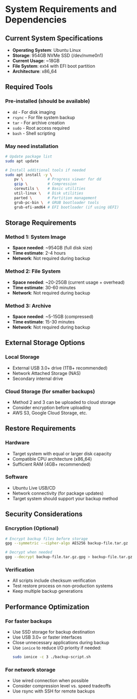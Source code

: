 # System Requirements and Dependencies

## Current System Specifications
- **Operating System**: Ubuntu Linux
- **Storage**: 954GB NVMe SSD (/dev/nvme0n1)
- **Current Usage**: ~18GB
- **File System**: ext4 with EFI boot partition
- **Architecture**: x86_64

## Required Tools

### Pre-installed (should be available)
- `dd` - For disk imaging
- `rsync` - For file system backup
- `tar` - For archive creation
- `sudo` - Root access required
- `bash` - Shell scripting

### May need installation
```bash
# Update package list
sudo apt update

# Install additional tools if needed
sudo apt install -y \
    pv \           # Progress viewer for dd
    gzip \         # Compression
    coreutils \    # Basic utilities
    util-linux \   # Disk utilities
    parted \       # Partition management
    grub-pc-bin \  # GRUB bootloader tools
    grub-efi-amd64 # EFI bootloader (if using UEFI)
```

## Storage Requirements

### Method 1: System Image
- **Space needed**: ~954GB (full disk size)
- **Time estimate**: 2-4 hours
- **Network**: Not required during backup

### Method 2: File System
- **Space needed**: ~20-25GB (current usage + overhead)
- **Time estimate**: 30-60 minutes
- **Network**: Not required during backup

### Method 3: Archive
- **Space needed**: ~5-15GB (compressed)
- **Time estimate**: 15-30 minutes
- **Network**: Not required during backup

## External Storage Options

### Local Storage
- External USB 3.0+ drive (1TB+ recommended)
- Network Attached Storage (NAS)
- Secondary internal drive

### Cloud Storage (for smaller backups)
- Method 2 and 3 can be uploaded to cloud storage
- Consider encryption before uploading
- AWS S3, Google Cloud Storage, etc.

## Restore Requirements

### Hardware
- Target system with equal or larger disk capacity
- Compatible CPU architecture (x86_64)
- Sufficient RAM (4GB+ recommended)

### Software
- Ubuntu Live USB/CD
- Network connectivity (for package updates)
- Target system should support your backup method

## Security Considerations

### Encryption (Optional)
```bash
# Encrypt backup files before storage
gpg --symmetric --cipher-algo AES256 backup-file.tar.gz

# Decrypt when needed
gpg --decrypt backup-file.tar.gz.gpg > backup-file.tar.gz
```

### Verification
- All scripts include checksum verification
- Test restore process on non-production systems
- Keep multiple backup generations

## Performance Optimization

### For faster backups
- Use SSD storage for backup destination
- Use USB 3.0+ or faster interfaces
- Close unnecessary applications during backup
- Use `ionice` to reduce I/O priority if needed:
  ```bash
  sudo ionice -c 3 ./backup-script.sh
  ```

### For network storage
- Use wired connection when possible
- Consider compression level vs. speed tradeoffs
- Use rsync with SSH for remote backups

